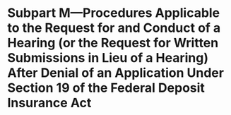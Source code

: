 # Subpart M—Procedures Applicable to the Request for and Conduct of a Hearing (or the Request for Written Submissions in Lieu of a Hearing) After Denial of an Application Under Section 19 of the Federal Deposit Insurance Act

